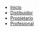<!-- docs/_sidebar.md -->

* [Inicio](/)
* [Distibuidor](/distributor/)
* [Propietario](/owner/)
* [Profesional](/professional/)